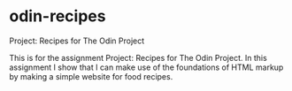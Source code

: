 # odin-recipes
Project: Recipes for The Odin Project

This is for the assignment Project: Recipes for The Odin Project. In this assignment I show that I can make use of the foundations of HTML markup by making a simple website for food recipes. 